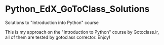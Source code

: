 # Python_EdX_GoToClass_Solutions
Solutions to "Introduction into Python" course

This is my approach on the "Introduction to Python" course by Gotoclass.ir,
all of them are tested by gotoclass corrector.
Enjoy!
